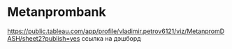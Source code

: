 # Metanprombank   


https://public.tableau.com/app/profile/vladimir.petrov6121/viz/MetanpromDASH/sheet2?publish=yes ссылка на дэшборд

